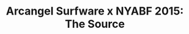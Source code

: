 ---
ee_id: '4274'
site: '1'
type: '5'
title: 'Arcangel Surfware x NYABF 2015: The Source'
url: the-source
year: '2015'
venue: NYABF
state_country: New York
pitch: "​Arcangel Surfware pop-up. Debuted a few nu issues of The Source, and showed
  them along with a few works referenced in them. Sold over a quarter of a million
  lines of source code!"
ps:
imgs: the-source-nyabf-2015-09-install-1-database-EK.jpg,the-source-nyabf-2015-09-install-5-database-AT.jpg,the-source-nyabf-2015-09-install-4-database-EK.jpg,the-source-nyabf-2015-09-install-8-website-EK.jpg
things: "[9] [2002-002-i-shot-andy-warhol] 2002-002 I Shot Andy Warhol,[4111] [2013-117-the-source-desktop-wireform]
  2013-117 The Source Issue 1 Desktop Wireform (SRF-014),[4112] [2013-133-the-source-issue-3-i-shot-andy-warhol]
  2013 133 The Source Issue 3 I Shot Andy Warhol (SRF-016),[4113] [2013-168-the-source-issue-4-on-and-on]
  2013-168 The Source Issue 4 On and On  (SRF-017),[4114] [2013-138-the-source-pizza-party]
  2013 138 The Source Issue 2 Pizza Party (SRF-015),[4211] [2013-136-the-source-issue-5-space-invader]
  2013-136 The Source Issue 5 Space Invader  (SRF-20),[4213] [2013-137-the-source-hello-world-pen-plotter]
  2013-137 The Source Issue 6  Hello World Pen Plotter (SRF-22),[4214] [2013-140-the-source-issue-7-dooogle]
  2013-140 The Source Issue 7 Dooogle  (SRF-23),[4215] [2013-134-the-source-issue-8-six-sixty-six]
  2013-134 The Source Issue 8 Six Sixty Six  (SRF-24),[4413] [2015-173-arcangel-surfware-x-nyabf-2015-the-source]
  2015-173 Arcangel Surfware x NYABF 2015: The Source"
layout: shows
---